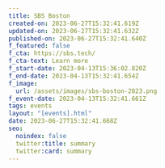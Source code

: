 ```yaml
---
title: SBS Boston
created-on: 2023-06-27T15:32:41.619Z
updated-on: 2023-06-27T15:32:41.632Z
published-on: 2023-06-27T15:32:41.640Z
f_featured: false
f_cta: https://sbs.tech/
f_cta-text: Learn more
f_start-date: 2023-04-13T15:36:02.820Z
f_end-date: 2023-04-13T15:32:41.654Z
f_image:
  url: /assets/images/sbs-boston-2023.png
f_event-date: 2023-04-13T15:32:41.661Z
tags: events
layout: "[events].html"
date: 2023-06-27T15:32:41.668Z
seo:
  noindex: false
  twitter:title: summary
  twitter:card: summary
---
```

